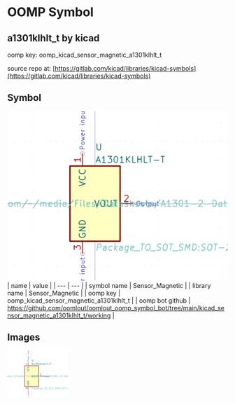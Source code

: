 # OOMP Symbol  
## a1301klhlt_t  by kicad  
  
oomp key: oomp_kicad_sensor_magnetic_a1301klhlt_t  
  
source repo at: [https://gitlab.com/kicad/libraries/kicad-symbols](https://gitlab.com/kicad/libraries/kicad-symbols)  
## Symbol  
  
[![working.png](working_600.png)](working.png)  
| name | value | 
| --- | --- | 
| symbol name | Sensor_Magnetic | 
| library name | Sensor_Magnetic | 
| oomp key | oomp_kicad_sensor_magnetic_a1301klhlt_t | 
| oomp bot github | https://github.com/oomlout/oomlout_oomp_symbol_bot/tree/main/kicad_sensor_magnetic_a1301klhlt_t/working | 
## Images  
  
[![working.png](working_140.png)](working.png)  
